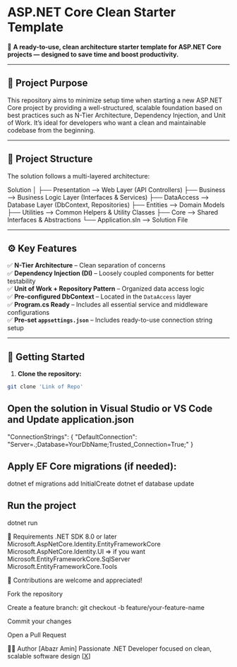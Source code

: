 # ASP.NET Core Clean Starter Template

🚀 **A ready-to-use, clean architecture starter template for ASP.NET Core projects — designed to save time and boost productivity.**

---

## 🎯 Project Purpose

This repository aims to minimize setup time when starting a new ASP.NET Core project by providing a well-structured, scalable foundation based on best practices such as N-Tier Architecture, Dependency Injection, and Unit of Work. It’s ideal for developers who want a clean and maintainable codebase from the beginning.

---

## 🧱 Project Structure

The solution follows a multi-layered architecture:

Solution
│
├── Presentation --> Web Layer (API Controllers)
├── Business --> Business Logic Layer (Interfaces & Services)
├── DataAccess --> Database Layer (DbContext, Repositories)
├── Entities --> Domain Models
├── Utilities --> Common Helpers & Utility Classes
├── Core --> Shared Interfaces & Abstractions
└── Application.sln --> Solution File


---

## ⚙️ Key Features

✅ **N-Tier Architecture** – Clean separation of concerns  
✅ **Dependency Injection (DI)** – Loosely coupled components for better testability  
✅ **Unit of Work + Repository Pattern** – Organized data access logic  
✅ **Pre-configured DbContext** – Located in the `DataAccess` layer  
✅ **Program.cs Ready** – Includes all essential service and middleware configurations  
✅ **Pre-set `appsettings.json`** – Includes ready-to-use connection string setup

---

## 🚀 Getting Started

1. **Clone the repository:**

```bash
git clone 'Link of Repo'
```
## Open the solution in Visual Studio or VS Code and Update application.json

"ConnectionStrings": {
  "DefaultConnection": "Server=.;Database=YourDbName;Trusted_Connection=True;"
}

## Apply EF Core migrations (if needed):

dotnet ef migrations add InitialCreate
dotnet ef database update

## Run the project

dotnet run


🧰 Requirements
.NET SDK 8.0 or later
Microsoft.AspNetCore.Identity.EntityFrameworkCore
Microsoft.AspNetCore.Identity.UI => if you want
Microsoft.EntityFrameworkCore.SqlServer
Microsoft.EntityFrameworkCore.Tools


🤝 Contributions are welcome and appreciated!

Fork the repository

Create a feature branch: git checkout -b feature/your-feature-name

Commit your changes

Open a Pull Request

👨‍💻 Author
[Abazr Amin]
Passionate .NET Developer focused on clean, scalable software design
[<a href="@abazramin">X</a>]



